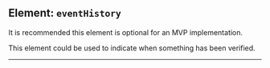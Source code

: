 ## Element: `eventHistory` <span class="mro-circle optional" title="Optional"></span>

<div class="nhsd-a-box nhsd-a-box--bg-light-yellow nhsd-!t-margin-bottom-6 nhsd-t-body">
    It is recommended this element is optional for an MVP implementation.
</div>

This element could be used to indicate when something has been verified.

---